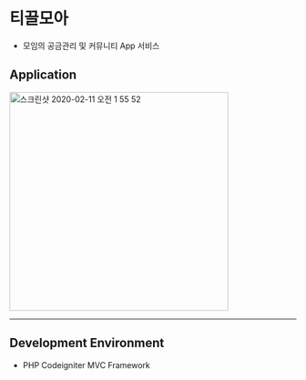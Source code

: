 # 티끌모아
- 모임의 공금관리 및 커뮤니티 App 서비스

## Application
<img width="384" alt="스크린샷 2020-02-11 오전 1 55 52" src="https://user-images.githubusercontent.com/21326503/74171345-c77b8d80-4c71-11ea-9db2-f170ee47f72f.png">

***
## Development Environment
- PHP Codeigniter MVC Framework
